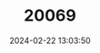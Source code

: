 ---
title: "20069"
category: "Scotophilus leucogaster"
draft: false
date: 2024-02-22 13:03:50
languages:
  English: ["White-bellied Yellow Bat"]
---